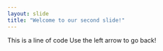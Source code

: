 ```yaml
---
layout: slide
title: "Welcome to our second slide!"
---
```

This is a line of code
Use the left arrow to go back!
